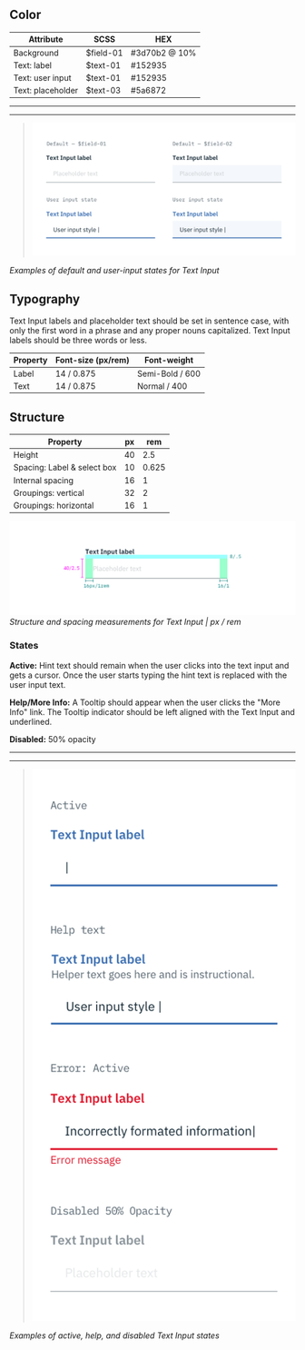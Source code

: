 ## Color

| Attribute             | SCSS          | HEX           |
|-------------------|---------------|---------------|
| Background        | $field-01     | #3d70b2 @ 10% |
| Text: label       | $text-01      | #152935       |
| Text: user input  | $text-01      | #152935       |
| Text: placeholder | $text-03      | #5a6872       |

---
***
> ![Default and user input states for Text Input](images/text-input-style-1.png)

_Examples of default and user-input states for Text Input_

## Typography

Text Input labels and placeholder text should be set in sentence case, with only the first word in a phrase and any proper nouns capitalized. Text Input labels should be three words or less.

| Property | Font-size (px/rem)     | Font-weight  |
|----------|-----------------|--------------|
| Label    | 14 / 0.875 | Semi-Bold / 600   |
| Text     | 14 / 0.875 | Normal / 400 |

## Structure

| Property                    | px | rem   |
|-----------------------------|----|-------|
| Height                      | 40 | 2.5   |
| Spacing: Label & select box | 10 | 0.625 |
| Internal spacing            | 16 | 1     |
| Groupings: vertical         | 32 | 2     |
| Groupings: horizontal       | 16 | 1     |

![Structure and spacing measurements for Text Input](images/text-input-style-2.png)
_Structure and spacing measurements for Text Input | px / rem_

### States

**Active:** Hint text should remain when the user clicks into the text input and gets a cursor. Once the user starts typing the hint text is replaced with the user input text.

**Help/More Info:** A Tooltip should appear when the user clicks the "More Info" link. The Tooltip indicator should be left aligned with the Text Input and underlined.

**Disabled:** 50% opacity

---
***
> ![Active, help, or disabled states for Text Input](images/text-input-style-3.png)

_Examples of active, help, and disabled Text Input states_
